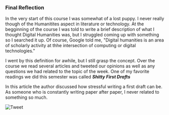 ### Final Reflection

  In the very start of this course I was somewhat of a lost puppy. I never really though of the Humanitites aspect in literature or technology. At the begginning of the course I was told to write a brief description of what I thought Digital Humanities was, but I struggled coming up with something so I searched it up. Of course, Google told me, "Digital humanities is an area of scholarly activity at thhe intersection of computing or digital technologies." 

  I went by this definition for awhile, but I still grasp the concept. Over the course we read several articles and tweeted our opinions as well as any questions we had related to the topic of the week. One of my favorite readings we did this semester was called ***Shitty First Drafts*** 
  
  In this article the author discussed how stressful writing a first draft can be. As someone who is constantly writing paper after paper, I never related to something so much. 

![Tweet](https://AdaChicas3.github.io/Ada-Chicas-CNU/images/tweet.png)
